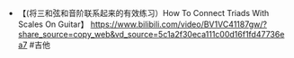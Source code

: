 - 【(将三和弦和音阶联系起来的有效练习）How To Connect Triads With Scales On Guitar】 https://www.bilibili.com/video/BV1VC41187gw/?share_source=copy_web&vd_source=5c1a2f30eca111c00d16f1fd47736ea7 #吉他
